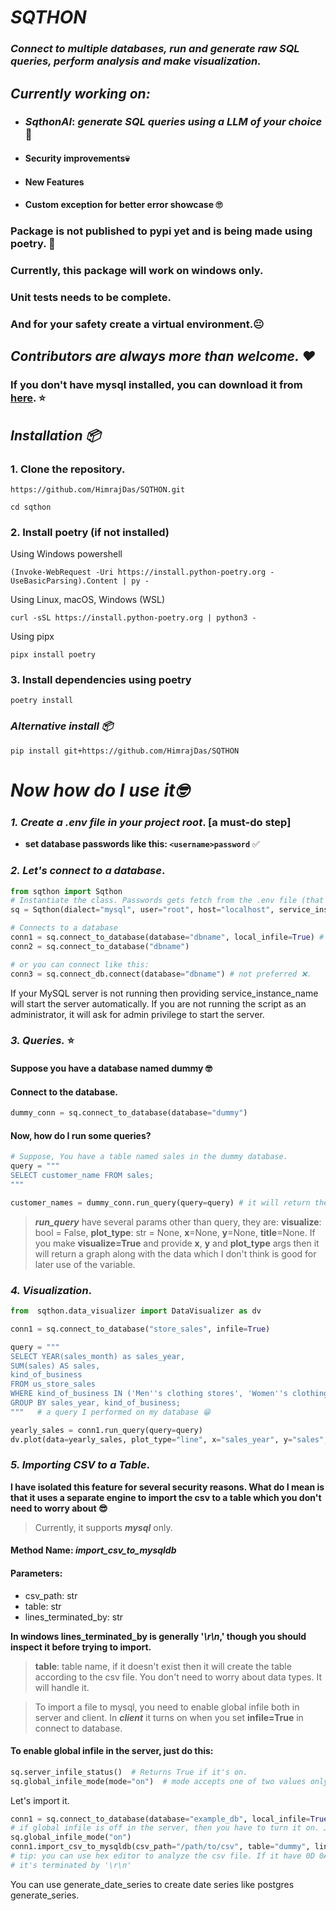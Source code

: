 # _SQTHON_


### _Connect to multiple databases, run and generate raw SQL queries, perform analysis and make visualization._

## _Currently working on:_
- ### **_SqthonAI_**: _generate SQL queries using a LLM of your choice_ 🤖
- #### **Security improvements**💀
- #### **New Features**
- #### **Custom exception for better error showcase** 🙄

### Package is not published to pypi yet and is being made using poetry. 🍕
### Currently, this package will work on windows only.
### Unit tests needs to be complete.
### And for your safety create a virtual environment.😐

## _Contributors are always more than welcome. ❤️_

### If you don't have mysql installed, you can download it from [here](https://dev.mysql.com/downloads/installer/). ⭐

## _Installation 📦_

### 1. Clone the repository.
```
https://github.com/HimrajDas/SQTHON.git
```

```
cd sqthon
```

###  2. Install poetry (if not installed)
Using Windows powershell
```
(Invoke-WebRequest -Uri https://install.python-poetry.org -UseBasicParsing).Content | py -
```

Using Linux, macOS, Windows (WSL)
```
curl -sSL https://install.python-poetry.org | python3 -
```

Using pipx
```
pipx install poetry
```

### 3. Install dependencies using poetry
```
poetry install
```

### _Alternative install 📦_
`pip install git+https://github.com/HimrajDas/SQTHON`


# _Now how do I use it🤓_
### _1. Create a .env file in your project root_. [a must-do step]
   - **set database passwords like this: `<username>password`** ✅

### _2. Let's connect to a database_.
```python
from sqthon import Sqthon
# Instantiate the class. Passwords gets fetch from the .env file (that's why you have to create it)
sq = Sqthon(dialect="mysql", user="root", host="localhost", service_instance_name="MySQL service instance name")

# Connects to a database
conn1 = sq.connect_to_database(database="dbname", local_infile=True) # local_infile controls the infile settings for the client.
conn2 = sq.connect_to_database("dbname")

# or you can connect like this:
conn3 = sq.connect_db.connect(database="dbname") # not preferred ❌.
```

If your MySQL server is not running then providing service_instance_name will start the server automatically.
If you are not running the script as an administrator, it will ask for admin privilege to start the server.


### _3. Queries._ ⭐
#### Suppose you have a database named dummy 🤓
#### Connect to the database.
```python
dummy_conn = sq.connect_to_database(database="dummy")
```

#### Now, how do I run some queries?
```python
# Suppose, You have a table named sales in the dummy database.
query = """
SELECT customer_name FROM sales;
"""

customer_names = dummy_conn.run_query(query=query) # it will return the result as pandas dataframe.
```

> **_run_query_** have several params other than query, they are: **visualize**: bool = False,
                  **plot_type**: str = None,
                  **x**=None,
                  **y**=None,
                  **title**=None.
> If you make **visualize=True** and provide **x**, **y** and **plot_type** args then it will return a graph along with
> the data which I don't think is good for later use of the variable.

### _4. Visualization_.
```python
from  sqthon.data_visualizer import DataVisualizer as dv

conn1 = sq.connect_to_database("store_sales", infile=True)

query = """
SELECT YEAR(sales_month) as sales_year,
SUM(sales) AS sales,
kind_of_business
FROM us_store_sales
WHERE kind_of_business IN ('Men''s clothing stores', 'Women''s clothing stores', 'Family clothing stores')
GROUP BY sales_year, kind_of_business;
"""   # a query I performed on my database 😁

yearly_sales = conn1.run_query(query=query)
dv.plot(data=yearly_sales, plot_type="line", x="sales_year", y="sales", hue="kind_of_business")
```


### _5. Importing CSV to a Table_.
**I have isolated this feature for several security reasons. What do I mean is that it uses a separate
engine to import the csv to a table which you don't need to worry about 😎**
> Currently, it supports **_mysql_** only.

#### Method Name: **_import_csv_to_mysqldb_**
#### Parameters:
* csv_path: str
* table: str
* lines_terminated_by: str

**In windows lines_terminated_by is generally '_\r\n_,' though you should inspect it before trying to import.**
>**table**: table name, if it doesn't exist then it will create the table according to the csv file.
>You don't need to worry about data types. It will handle it.

> To import a file to mysql, you need to enable global infile both in server and client. In **_client_**
> it turns on when you set **infile=True** in connect to database.

#### To enable global infile in the server, just do this:
```python
sq.server_infile_status()  # Returns True if it's on.
sq.global_infile_mode(mode="on")  # mode accepts one of two values only: "on" or "off"
```

Let's import it.
```python
conn1 = sq.connect_to_database(database="example_db", local_infile=True) # local_infile = True
# if global infile is off in the server, then you have to turn it on. Just do this:
sq.global_infile_mode("on")
conn1.import_csv_to_mysqldb(csv_path="/path/to/csv", table="dummy", lines_terminated_by="\n")
# tip: you can use hex editor to analyze the csv file. If it have 0D 0A after end of the row, then
# it's terminated by '\r\n'
```

You can use generate_date_series to create date series like postgres generate_series.